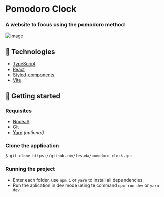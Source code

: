 # Pomodoro Clock

### A website to focus using the pomodoro method

![image](https://github.com/lesada/pomodoro-clock/assets/68572174/ec3747c3-164d-47cb-93f1-c04a96c92172)


## 🧪 Technologies

- [TypeScript](https://www.typescriptlang.org/)
- [React](https://react.dev/)
- [Styled-components](https://styled-components.com/)
- [Vite](https://vitejs.dev/)


## 🚀 Getting started

### Requisites

- [NodeJS](https://nodejs.org/en)
- [Git](https://git-scm.com/)
- [Yarn](https://yarnpkg.com/) _(optional)_

### Clone the application

`$ git clone https://github.com/lesada/pomodoro-clock.git`

### Running the project

- Enter each folder, use `npm i` or `yarn` to install all dependencies.
- Run the aplication in dev mode using te command `npm run dev` or `yarn dev`

